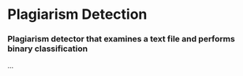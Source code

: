 # Plagiarism Detection
### Plagiarism detector that examines a text file and performs binary classification

...